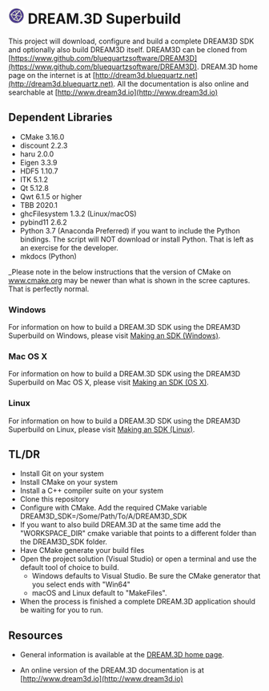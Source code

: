# ![DREAM3D Logo](docs/Images/DREAM3DLogo.png) DREAM.3D Superbuild #

This project will download, configure and build a complete DREAM3D SDK and optionally also build DREAM3D itself. DREAM3D can be cloned from [https://www.github.com/bluequartzsoftware/DREAM3D](https://www.github.com/bluequartzsoftware/DREAM3D). DREAM.3D home page on the internet is at [http://dream3d.bluequartz.net](http://dream3d.bluequartz.net). All the documentation is also online and searchable at [http://www.dream3d.io](http://www.dream3d.io)

## Dependent Libraries ##

+ CMake 3.16.0
+ discount 2.2.3
+ haru 2.0.0
+ Eigen 3.3.9
+ HDF5 1.10.7
+ ITK 5.1.2
+ Qt 5.12.8
+ Qwt 6.1.5 or higher
+ TBB 2020.1
+ ghcFilesystem 1.3.2 (Linux/macOS)
+ pybind11 2.6.2
+ Python 3.7 (Anaconda Preferred) if you want to include the Python bindings. The script will NOT download or install Python. That is left as an exercise for the developer.
+ mkdocs (Python)

_Please note in the below instructions that the version of CMake on www.cmake.org may be newer than what is shown in the scree captures. That is perfectly normal.

### Windows ###

For information on how to build a DREAM.3D SDK using the DREAM3D Superbuild on Windows, please visit [Making an SDK (Windows)](https://github.com/bluequartzsoftware/DREAM3DSuperbuild/blob/develop/docs/Making_an_SDK_Windows.md).

### Mac OS X ###

For information on how to build a DREAM.3D SDK using the DREAM3D Superbuild on Mac OS X, please visit [Making an SDK (OS X)](https://github.com/bluequartzsoftware/DREAM3DSuperbuild/blob/develop/docs/Making_an_SDK_OSX.md).

### Linux ###

For information on how to build a DREAM.3D SDK using the DREAM3D Superbuild on Linux, please visit [Making an SDK (Linux)](https://github.com/bluequartzsoftware/DREAM3DSuperbuild/blob/develop/docs/Making_an_SDK_Linux.md).

## TL/DR ##

+ Install Git on your system
+ Install CMake on your system
+ Install a C++ compiler suite on your system
+ Clone this repository
+ Configure with CMake. Add the required CMake variable DREAM3D_SDK=/Some/Path/To/A/DREAM3D_SDK
+ If you want to also build DREAM.3D at the same time add the "WORKSPACE_DIR" cmake variable that points to a different folder than the DREAM3D_SDK folder.
+ Have CMake generate your build files
+ Open the project solution (Visual Studio) or open a terminal and use the default tool of choice to build.
  + Windows defaults to Visual Studio. Be sure the CMake generator that you select ends with "Win64"
  + macOS and Linux default to "MakeFiles".
+ When the process is finished a complete DREAM.3D application should be waiting for you to run.

## Resources ##

+ General information is available at the [DREAM.3D home page](http://dream3d.bluequartz.net).

+ An online version of the DREAM.3D documentation is at [http://www.dream3d.io](http://www.dream3d.io)
